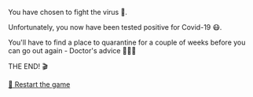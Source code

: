 You have chosen to fight the virus 🦠.

 Unfortunately, you now have been tested positive for Covid-19 😷. 
 
You'll have to find a place to quarantine for a couple of weeks before you can go out again - Doctor's advice 👩🏽‍⚕️

THE END! 🎬

[🔄 Restart the game](../begin-journey.md)
